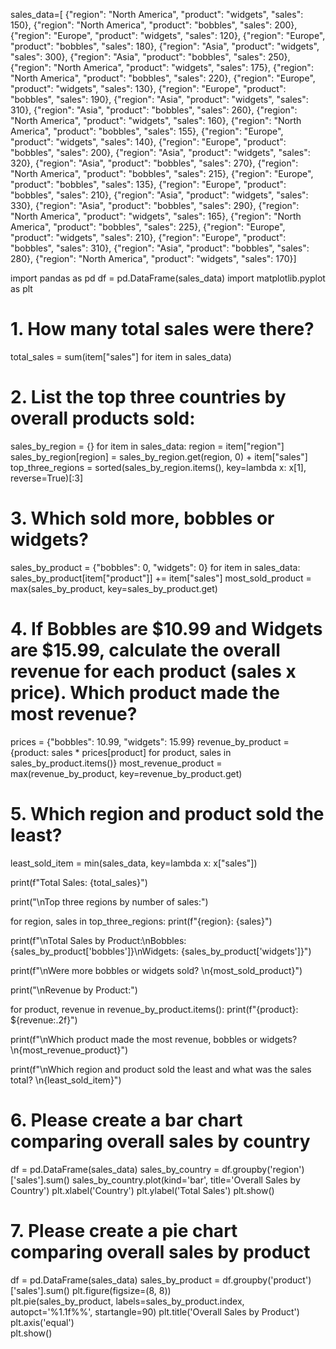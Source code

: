 sales_data=[
{"region": "North America", "product": "widgets", "sales": 150},
{"region": "North America", "product": "bobbles", "sales": 200},
{"region": "Europe", "product": "widgets", "sales": 120},
{"region": "Europe", "product": "bobbles", "sales": 180},
{"region": "Asia", "product": "widgets", "sales": 300},
{"region": "Asia", "product": "bobbles", "sales": 250},
{"region": "North America", "product": "widgets", "sales": 175},
{"region": "North America", "product": "bobbles", "sales": 220},
{"region": "Europe", "product": "widgets", "sales": 130},
{"region": "Europe", "product": "bobbles", "sales": 190},
{"region": "Asia", "product": "widgets", "sales": 310},
{"region": "Asia", "product": "bobbles", "sales": 260},
{"region": "North America", "product": "widgets", "sales": 160},
{"region": "North America", "product": "bobbles", "sales": 155},
{"region": "Europe", "product": "widgets", "sales": 140},
{"region": "Europe", "product": "bobbles", "sales": 200},
{"region": "Asia", "product": "widgets", "sales": 320},
{"region": "Asia", "product": "bobbles", "sales": 270},
{"region": "North America", "product": "bobbles", "sales": 215},
{"region": "Europe", "product": "bobbles", "sales": 135},
{"region": "Europe", "product": "bobbles", "sales": 210},
{"region": "Asia", "product": "widgets", "sales": 330},
{"region": "Asia", "product": "bobbles", "sales": 290},
{"region": "North America", "product": "widgets", "sales": 165},
{"region": "North America", "product": "bobbles", "sales": 225},
{"region": "Europe", "product": "widgets", "sales": 210},
{"region": "Europe", "product": "bobbles", "sales": 310},
{"region": "Asia", "product": "bobbles", "sales": 280},
{"region": "North America", "product": "widgets", "sales": 170}]

import pandas as pd
df = pd.DataFrame(sales_data)
import matplotlib.pyplot as plt

# 1. How many total sales were there?
total_sales = sum(item["sales"] for item in sales_data)

# 2. List the top three countries by overall products sold:
sales_by_region = {}
for item in sales_data:
    region = item["region"]
    sales_by_region[region] = sales_by_region.get(region, 0) + item["sales"]
top_three_regions = sorted(sales_by_region.items(), key=lambda x: x[1], reverse=True)[:3]


# 3. Which sold more, bobbles or widgets?
sales_by_product = {"bobbles": 0, "widgets": 0}
for item in sales_data:
    sales_by_product[item["product"]] += item["sales"]
most_sold_product = max(sales_by_product, key=sales_by_product.get)


# 4. If Bobbles are $10.99 and Widgets are $15.99, calculate the overall revenue for each product (sales x price). Which product made the most revenue?
prices = {"bobbles": 10.99, "widgets": 15.99}
revenue_by_product = {product: sales * prices[product] for product, sales in sales_by_product.items()}
most_revenue_product = max(revenue_by_product, key=revenue_by_product.get)


# 5. Which region and product sold the least?
least_sold_item = min(sales_data, key=lambda x: x["sales"])


print(f"Total Sales: {total_sales}")

print("\nTop three regions by number of sales:")

for region, sales in top_three_regions:
    print(f"{region}: {sales}")

print(f"\nTotal Sales by Product:\nBobbles: {sales_by_product['bobbles']}\nWidgets: {sales_by_product['widgets']}")

print(f"\nWere more bobbles or widgets sold? \n{most_sold_product}")

print("\nRevenue by Product:")

for product, revenue in revenue_by_product.items():
    print(f"{product}: ${revenue:.2f}")

print(f"\nWhich product made the most revenue, bobbles or widgets? \n{most_revenue_product}")

print(f"\nWhich region and product sold the least and what was the sales total? \n{least_sold_item}")

# 6. Please create a bar chart comparing overall sales by country
df = pd.DataFrame(sales_data)
sales_by_country = df.groupby('region')['sales'].sum()
sales_by_country.plot(kind='bar', title='Overall Sales by Country')
plt.xlabel('Country')
plt.ylabel('Total Sales')
plt.show()

# 7. Please create a pie chart comparing overall sales by product

df = pd.DataFrame(sales_data)
sales_by_product = df.groupby('product')['sales'].sum()
plt.figure(figsize=(8, 8))  
plt.pie(sales_by_product, labels=sales_by_product.index, autopct='%1.1f%%', startangle=90)
plt.title('Overall Sales by Product')
plt.axis('equal')  
plt.show()


